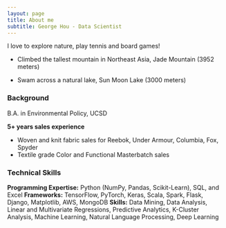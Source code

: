 ```yaml
---
layout: page
title: About me
subtitle: George Hou - Data Scientist
---
```


I love to explore nature, play tennis and board games!

- Climbed the tallest mountain in Northeast Asia, Jade Mountain (3952 meters)

- Swam across a natural lake, Sun Moon Lake (3000 meters)


### Background

B.A. in Environmental Policy, UCSD

**5+ years sales experience**
- Woven and knit fabric sales for Reebok, Under Armour, Columbia, Fox, Spyder
- Textile grade Color and Functional Masterbatch sales

### Technical Skills
**Programming Expertise:** Python (NumPy, Pandas, Scikit-Learn), SQL, and Excel
**Frameworks:** TensorFlow, PyTorch, Keras, Scala, Spark, Flask, Django, Matplotlib, AWS, MongoDB
**Skills:** Data Mining, Data Analysis, Linear and Multivariate Regressions, Predictive Analytics, K-Cluster Analysis, Machine Learning, Natural Language Processing, Deep Learning

